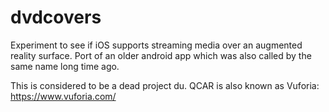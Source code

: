 # dvdcovers
Experiment to see if iOS supports streaming media over an augmented reality surface. Port of an older android app which was also called by the same name long time ago.

This is considered to be a dead project du. QCAR is also known as Vuforia: https://www.vuforia.com/
